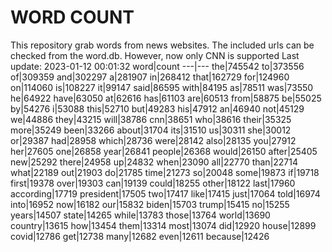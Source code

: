 # WORD COUNT
This repository grab words from news websites. The included urls can be checked from the word.db.
However, now only CNN is supported
Last update: 2023-01-12 00:01:32
word|count
---|---
the|745542
to|373556
of|309359
and|302297
a|281907
in|268412
that|162729
for|124960
on|114060
is|108227
it|99147
said|86595
with|84195
as|78511
was|73550
he|64922
have|63050
at|62616
has|61103
are|60513
from|58875
be|55025
by|54276
i|53088
this|52710
but|49283
his|47912
an|46940
not|45129
we|44886
they|43215
will|38786
cnn|38651
who|38616
their|35325
more|35249
been|33266
about|31704
its|31510
us|30311
she|30012
or|29387
had|28958
which|28736
were|28142
also|28135
you|27912
her|27605
one|26858
year|26841
people|26368
would|26150
after|25405
new|25292
there|24958
up|24832
when|23090
all|22770
than|22714
what|22189
out|21903
do|21785
time|21273
so|20048
some|19873
if|19718
first|19378
over|19303
can|19139
could|18255
other|18122
last|17960
according|17719
president|17505
two|17417
like|17415
just|17064
told|16974
into|16952
now|16182
our|15832
biden|15703
trump|15415
no|15255
years|14507
state|14265
while|13783
those|13764
world|13690
country|13615
how|13454
them|13314
most|13074
did|12920
house|12899
covid|12786
get|12738
many|12682
even|12611
because|12426
